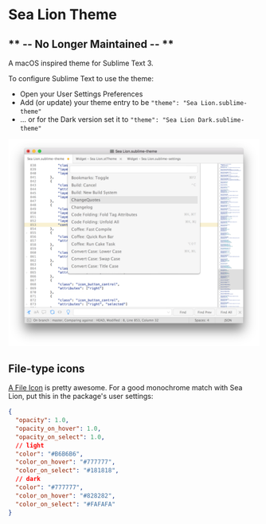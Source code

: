 # Sea Lion Theme

## ** -- No Longer Maintained -- **

A macOS inspired theme for Sublime Text 3.

To configure Sublime Text to use the theme:

* Open your User Settings Preferences
* Add (or update) your theme entry to be `"theme": "Sea Lion.sublime-theme"`
* ... or for the Dark version set it to `"theme": "Sea Lion Dark.sublime-theme"`

![](https://raw.githubusercontent.com/braver/theme-sea-lion/master/screenshot.png)


## File-type icons

[A File Icon](https://packagecontrol.io/packages/A%20File%20Icon) is pretty awesome. For a good monochrome match with Sea Lion, put this in the package's user settings:


```json
{
  "opacity": 1.0,
  "opacity_on_hover": 1.0,
  "opacity_on_select": 1.0,
  // light
  "color": "#B6B6B6",
  "color_on_hover": "#777777",
  "color_on_select": "#181818",
  // dark
  "color": "#777777",
  "color_on_hover": "#828282",
  "color_on_select": "#FAFAFA"
}
```

